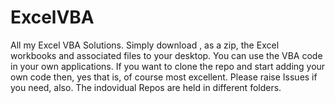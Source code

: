 # ExcelVBA
All my Excel VBA Solutions. Simply download , as a zip, the Excel workbooks and associated files to your desktop. You can use the VBA code in your own applications. If you want to clone the repo and start adding your own code then, yes that is, of course most excellent. Please raise Issues if you need, also. The indovidual Repos are held in different folders.
